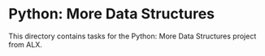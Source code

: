# Python: More Data Structures

This directory contains tasks for the Python: More Data Structures project from
ALX.
